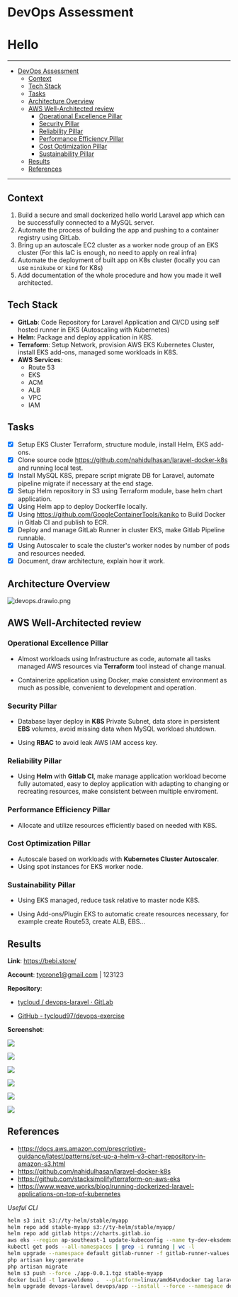 # DevOps Assessment

# Hello 
---------

- [DevOps Assessment](#devops-assessment)
  - [Context](#context)
  - [Tech Stack](#tech-stack)
  - [Tasks](#tasks)
  - [Architecture Overview](#architecture-overview)
  - [AWS Well-Architected review](#aws-well-architected-review)
    - [Operational Excellence Pillar](#operational-excellence-pillar)
    - [Security Pillar](#security-pillar)
    - [Reliability Pillar](#reliability-pillar)
    - [Performance Efficiency Pillar](#performance-efficiency-pillar)
    - [Cost Optimization Pillar](#cost-optimization-pillar)
    - [Sustainability Pillar](#sustainability-pillar)
  - [Results](#results)
  - [References](#references)

---

## Context

1. Build a secure and small dockerized hello world Laravel app which can be successfully connected to a MySQL server.
2. Automate the process of building the app and pushing to a container registry using GitLab.
3. Bring up an autoscale EC2 cluster as a worker node group of an EKS cluster (For this IaC is enough, no need to apply on real infra)
4. Automate the deployment of built app on K8s cluster (locally you can use `minikube` or `kind` for K8s)
5. Add documentation of the whole procedure and how you made it well architected.

## Tech Stack

- **GitLab**: Code Repository for Laravel Application and CI/CD using self hosted runner in EKS (Autoscaling with Kubernetes)
- **Helm**: Package and deploy application in K8S.
- **Terraform**: Setup Network, provision AWS EKS Kubernetes Cluster, install EKS add-ons, managed some workloads in K8S.
- **AWS Services**:
  - Route 53
  - EKS
  - ACM
  - ALB
  - VPC
  - IAM

## Tasks

- [x] Setup EKS Cluster Terraform, structure module, install Helm, EKS add-ons.
- [x] Clone source code https://github.com/nahidulhasan/laravel-docker-k8s and running local test.
- [x] Install MySQL K8S, prepare script migrate DB for Laravel, automate pipeline migrate if necessary at the end stage.
- [x] Setup Helm repository in S3 using Terraform module, base helm chart application.
- [x] Using Helm app to deploy Dockerfile locally.
- [x] Using https://github.com/GoogleContainerTools/kaniko to Build Docker in Gitlab CI and publish to ECR.
- [x] Deploy and manage GitLab Runner in cluster EKS, make Gitlab Pipeline runnable.
- [x] Using Autoscaler to scale the cluster's worker nodes by number of pods and resources needed.
- [x] Document, draw architecture, explain how it work.

## Architecture Overview

![devops.drawio.png](./docs/devops.drawio.png)

## AWS Well-Architected review

### Operational Excellence Pillar

- Almost workloads using Infrastructure as code, automate all tasks managed AWS resources via **Terraform** tool instead of change manual.

- Containerize application using Docker, make consistent environment as much as possible, convenient to development and operation.

### Security Pillar

- Database layer deploy in **K8S** Private Subnet, data store in persistent **EBS** volumes, avoid missing data when MySQL workload shutdown.

- Using **RBAC** to avoid leak AWS IAM access key.

### Reliability Pillar

- Using **Helm** with **Gitlab CI**, make manage application workload become fully automated, easy to deploy application with adapting to changing or recreating resources, make consistent between multiple enviroment.

### Performance Efficiency Pillar

- Allocate and utilize resources efficiently based on needed with K8S.

### Cost Optimization Pillar

- Autoscale based on workloads with **Kubernetes Cluster Autoscaler**.
- Using spot instances for EKS worker node.

### Sustainability Pillar

- Using EKS managed, reduce task relative to master node K8S.

- Using Add-ons/Plugin EKS to automatic create resources necessary, for example create Route53, create ALB, EBS...

## Results

**Link**: https://bebi.store/

**Account**: typrone1@gmail.com | 123123

**Repository**:

- [tycloud / devops-laravel · GitLab](https://gitlab.com/tycloud/devops-laravel/)

- [GitHub - tycloud97/devops-exercise](https://github.com/tycloud97/devops-exercise)

**Screenshot**:

![](./docs/2022-08-07-12-57-11-image.png)

![](./docs/2022-08-07-12-57-28-image.png)

![](./docs/2022-08-07-12-59-50-image.png)

![](./docs/2022-08-07-13-00-44-image.png)

![](./docs/2022-08-07-13-02-49-image.png)

![](./docs/2022-08-07-13-03-06-image.png)

## References

- https://docs.aws.amazon.com/prescriptive-guidance/latest/patterns/set-up-a-helm-v3-chart-repository-in-amazon-s3.html
- https://github.com/nahidulhasan/laravel-docker-k8s
- https://github.com/stacksimplify/terraform-on-aws-eks
- https://www.weave.works/blog/running-dockerized-laravel-applications-on-top-of-kubernetes

_Useful CLI_

```bash
helm s3 init s3://ty-helm/stable/myapp
helm repo add stable-myapp s3://ty-helm/stable/myapp/
helm repo add gitlab https://charts.gitlab.io
aws eks --region ap-southeast-1 update-kubeconfig --name ty-dev-eksdemo
kubectl get pods --all-namespaces | grep -i running | wc -l
helm upgrade --namespace default gitlab-runner -f gitlab-runner-values.yaml gitlab/gitlab-runner
php artisan key:generate
php artisan migrate
helm s3 push --force ./app-0.0.1.tgz stable-myapp
docker build -t laraveldemo .  --platform=linux/amd64\ndocker tag laraveldemo:latest 827539266883.dkr.ecr.ap-southeast-1.amazonaws.com/laraveldemo:latest\ndocker push 827539266883.dkr.ecr.ap-southeast-1.amazonaws.com/laraveldemo:latest
helm upgrade devops-laravel devops/app --install --force --namespace devops-laravel -f deployment/dev.yaml --set image.repository=${DOCKER_IMAGE},image.tag=${DOCKER_TAG} -->
```
